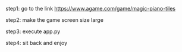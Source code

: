 step1: go to the link https://www.agame.com/game/magic-piano-tiles


step2: make the game screen size large


step3: execute app.py


step4: sit back and enjoy
